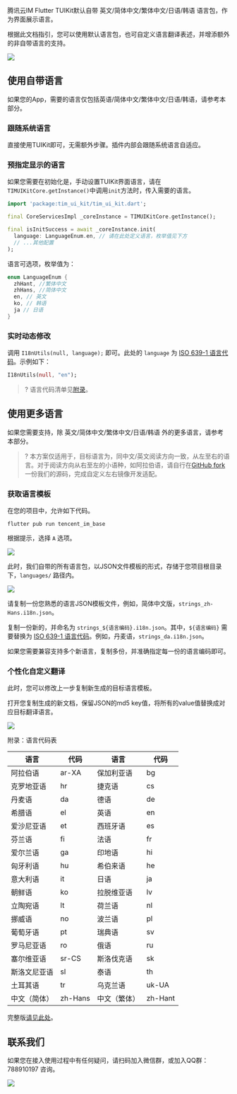 
腾讯云IM Flutter TUIKit默认自带 英文/简体中文/繁体中文/日语/韩语 语言包，作为界面展示语言。

根据此文档指引，您可以使用默认语言包，也可自定义语言翻译表述，并增添额外的非自带语言的支持。

![](https://qcloudimg.tencent-cloud.cn/raw/2df62f8a62453c063c396cb656dd07bc.png)

## 使用自带语言

如果您的App，需要的语言仅包括英语/简体中文/繁体中文/日语/韩语，请参考本部分。

### 跟随系统语言

直接使用TUIKit即可，无需额外步骤。插件内部会跟随系统语言自适应。

### 预指定显示的语言

如果您需要在初始化是，手动设置TUIKit界面语言，请在`TIMUIKitCore.getInstance()`中调用`init`方法时，传入需要的语言。

```dart
import 'package:tim_ui_kit/tim_ui_kit.dart';

final CoreServicesImpl _coreInstance = TIMUIKitCore.getInstance();

final isInitSuccess = await _coreInstance.init(
  language: LanguageEnum.en, // 请在此处定义语言，枚举值见下方
  // ...其他配置
);
```

语言可选项，枚举值为：

```dart
enum LanguageEnum {
  zhHant, //繁体中文
  zhHans, //简体中文
  en, // 英文
  ko, // 韩语
  ja // 日语
}
```

### 实时动态修改

调用 `I18nUtils(null, language);` 即可。此处的 `language` 为 [ISO 639-1 语言代码](#code)。示例如下：

```dart
I18nUtils(null, "en");
```

>? 语言代码清单见[附录](#code)。

## 使用更多语言

如果您需要支持，除 英文/简体中文/繁体中文/日语/韩语 外的更多语言，请参考本部分。

>? 本方案仅适用于，目标语言为，同中文/英文阅读方向一致，从左至右的语言。对于阅读方向从右至左的小语种，如阿拉伯语，请自行在[GitHub fork](https://github.com/TencentCloud/chat-uikit-flutter)一份我们的源码，完成自定义左右镜像开发适配。

### 获取语言模板

在您的项目中，允许如下代码。

```shell
flutter pub run tencent_im_base
```

根据提示，选择 `A` 选项。

![](https://qcloudimg.tencent-cloud.cn/raw/01215e7861ed2736c0155c456ad2d0d6.png)

此时，我们自带的所有语言包，以JSON文件模板的形式，存储于您项目根目录下，`languages/` 路径内。

![](https://qcloudimg.tencent-cloud.cn/raw/f004d8ba718453c453bd9bfe6a66518c.png)

请复制一份您熟悉的语言JSON模板文件，例如，简体中文版，`strings_zh-Hans.i18n.json`。

复制一份新的，并命名为 `strings_${语言编码}.i18n.json`。其中，`${语言编码}` 需要替换为 [ISO 639-1 语言代码](#code)。例如，丹麦语，`strings_da.i18n.json`。

如果您需要兼容支持多个新语言，复制多份，并准确指定每一份的语言编码即可。

### 个性化自定义翻译

此时，您可以修改上一步复制新生成的目标语言模板。

打开您复制生成的新文档，保留JSON的md5 key值，将所有的value值替换成对应目标翻译语言。

![](https://qcloudimg.tencent-cloud.cn/raw/540536815ec579ca4343a7013a768178.png)



[](#code)

附录：语言代码表

| 语言     | 代码     | 语言     | 代码     |
|--------|--------|--------|--------|
| 阿拉伯语   | ar-XA  | 保加利亚语  | bg     |
| 克罗地亚语  | hr     | 捷克语    | cs     |
| 丹麦语    | da     | 德语     | de     |
| 希腊语    | el     | 英语     | en     |
| 爱沙尼亚语  | et     | 西班牙语   | es     |
| 芬兰语    | fi     | 法语     | fr     |
| 爱尔兰语   | ga     | 印地语    | hi     |
| 匈牙利语   | hu     | 希伯来语   | he     |
| 意大利语   | it     | 日语     | ja     |
| 朝鲜语    | ko     | 拉脱维亚语  | lv     |
| 立陶宛语   | lt     | 荷兰语    | nl     |
| 挪威语    | no     | 波兰语    | pl     |
| 葡萄牙语   | pt     | 瑞典语    | sv     |
| 罗马尼亚语  | ro     | 俄语     | ru     |
| 塞尔维亚语  | sr-CS  | 斯洛伐克语  | sk     |
| 斯洛文尼亚语 | sl     | 泰语     | th     |
| 土耳其语   | tr     | 乌克兰语   | uk-UA  |
| 中文（简体） | zh-Hans | 中文（繁体） | zh-Hant |

完整版[请见此处](https://quickref.me/iso-639-1)。

## 联系我们[](id:contact)

如果您在接入使用过程中有任何疑问，请扫码加入微信群，或加入QQ群：788910197 咨询。

![](https://qcloudimg.tencent-cloud.cn/raw/a84877f32b95ee7c82e07e7c430e5d98.png)

